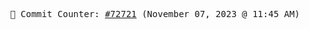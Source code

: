 <p align="center">
    <samp>
        📮 Commit Counter: <a href="https://github.com/Javascript-void0/Javascript-void0/commits/main">#72721</a> (November 07, 2023 @ 11:45 AM)
    </samp>
</p>